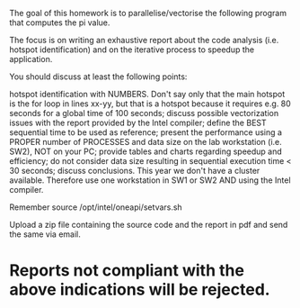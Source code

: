 The goal of this homework is to parallelise/vectorise the following program that computes the pi value. 

The focus is on writing an exhaustive report about the code analysis (i.e. hotspot identification) and on the iterative process to speedup the application.

You should discuss at least the following points:

hotspot identification with NUMBERS. Don't say only that the main hotspot is the for loop in lines xx-yy, but that is a hotspot because it requires e.g. 80 seconds for a global time of 100 seconds;
discuss possible vectorization issues with the report provided by the Intel compiler;
define the BEST sequential time to be used as reference;
present the performance using a PROPER number of PROCESSES and data size on the lab workstation (i.e. SW2), NOT on your PC;
provide tables and charts regarding speedup and efficiency;
do not consider data size resulting in sequential execution time < 30 seconds;
discuss conclusions. 
This year we don't have a cluster available. Therefore use one workstation in SW1 or SW2 AND using the Intel compiler.

Remember
source /opt/intel/oneapi/setvars.sh

Upload a zip file containing the source code and the report in pdf and send the same via email.

# Reports not compliant with the above indications will be rejected.